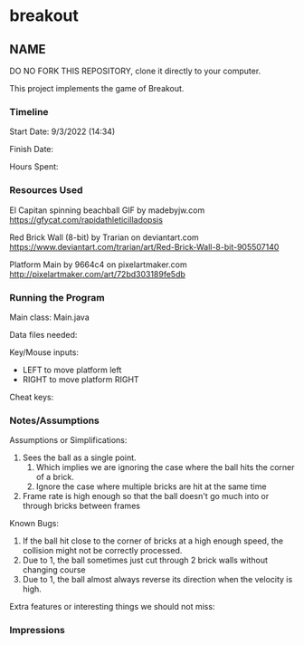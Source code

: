 # breakout
## NAME


DO NO FORK THIS REPOSITORY, clone it directly to your computer.


This project implements the game of Breakout.

### Timeline

Start Date: 9/3/2022 (14:34)

Finish Date: 

Hours Spent:

### Resources Used

El Capitan spinning beachball GIF by madebyjw.com
https://gfycat.com/rapidathleticilladopsis

Red Brick Wall (8-bit) by Trarian on deviantart.com
https://www.deviantart.com/trarian/art/Red-Brick-Wall-8-bit-905507140

Platform Main by 9664c4 on pixelartmaker.com
http://pixelartmaker.com/art/72bd303189fe5db

### Running the Program

Main class:
Main.java

Data files needed: 

Key/Mouse inputs:
* LEFT to move platform left
* RIGHT to move platform RIGHT

Cheat keys:


### Notes/Assumptions

Assumptions or Simplifications:
1. Sees the ball as a single point.
   1. Which implies we are ignoring the case where the ball hits the corner
   of a brick.
   2. Ignore the case where multiple bricks are hit at the same time
2. Frame rate is high enough so that the ball doesn't go much into or through bricks
between frames


Known Bugs:
1. If the ball hit close to the corner of bricks at a high enough speed, the 
collision might not be correctly processed.
2. Due to 1, the ball sometimes just cut through 2 brick walls without changing
course
3. Due to 1, the ball almost always reverse its direction when the velocity
is high.

Extra features or interesting things we should not miss:


### Impressions


